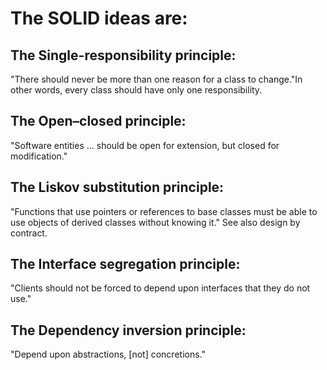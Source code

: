 # The SOLID ideas are:

## The Single-responsibility principle: 
"There should never be more than one reason for a class to change."In other words, every class should have only one responsibility.

## The Open–closed principle: 
"Software entities ... should be open for extension, but closed for modification."

## The Liskov substitution principle: 
"Functions that use pointers or references to base classes must be able to use objects of derived classes without knowing it." See also design by contract.

## The Interface segregation principle: 
"Clients should not be forced to depend upon interfaces that they do not use."

## The Dependency inversion principle: 
"Depend upon abstractions, [not] concretions."